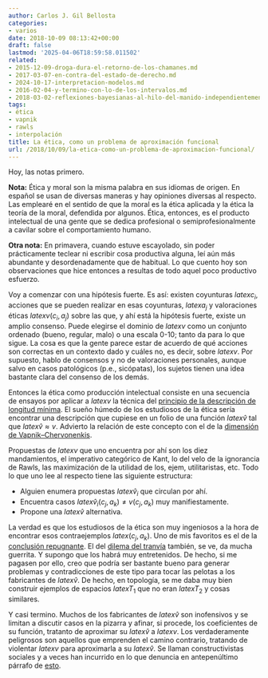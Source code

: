```yaml
---
author: Carlos J. Gil Bellosta
categories:
- varios
date: 2018-10-09 08:13:42+00:00
draft: false
lastmod: '2025-04-06T18:59:58.011502'
related:
- 2015-12-09-droga-dura-el-retorno-de-los-chamanes.md
- 2017-03-07-en-contra-del-estado-de-derecho.md
- 2024-10-17-interpretacion-modelos.md
- 2016-02-04-y-termino-con-lo-de-los-intervalos.md
- 2018-03-02-reflexiones-bayesianas-al-hilo-del-manido-independientemente-de-su-ideologia-los-economistas-suelen-estar-de-acuerdo-en-que.md
tags:
- ética
- vapnik
- rawls
- interpolación
title: La ética, como un problema de aproximación funcional
url: /2018/10/09/la-etica-como-un-problema-de-aproximacion-funcional/
---
```


Hoy, las notas primero.

**Nota:** Ética y moral son la misma palabra en sus idiomas de origen. En español se usan de diversas maneras y hay opiniones diversas al respecto. Las emplearé en el sentido de que la moral es la ética aplicada y la ética la teoría de la moral, defendida por algunos. Ética, entonces, es el producto intelectual de una gente que se dedica profesional o semiprofesionalmente a cavilar sobre el comportamiento humano.

**Otra nota:** En primavera, cuando estuve escayolado, sin poder prácticamente teclear ni escribir cosa productiva alguna, leí aún más abundante y desordenadamente que de habitual. Lo que cuento hoy son observaciones que hice entonces a resultas de todo aquel poco productivo esfuerzo.

Voy a comenzar con una hipótesis fuerte. Es así: existen coyunturas $latex c_i$, acciones que se pueden realizar en esas coyunturas, $latex a_j$ y valoraciones éticas $latex v(c_i, a_j)$ sobre las que, y ahí está la hipótesis fuerte, existe un amplio consenso. Puede elegirse el dominio de $latex v$ como un conjunto ordenado (bueno, regular, malo) o una escala 0-10; tanto da para lo que sigue. La cosa es que la gente parece estar de acuerdo de qué acciones son correctas en un contexto dado y cuáles no, es decir, sobre $latex v$. Por supuesto, hablo de consensos y no de valoraciones personales, aunque salvo en casos patológicos (p.e., sicópatas), los sujetos tienen una idea bastante clara del consenso de los demás.

Entonces la ética como producción intelectual consiste en una secuencia de ensayos por aplicar a $latex v$ la técnica del [principio de la descripción de longitud mínima](https://en.wikipedia.org/wiki/Minimum_description_length). El sueño húmedo de los estudiosos de la ética sería encontrar una descripción que cupiese en un folio de una función $latex \hat{v}$ tal que $latex \hat{v} \approx v$. Advierto la relación de este concepto con el de la [dimensión de Vapnik–Chervonenkis](https://en.wikipedia.org/wiki/VC_dimension).

Propuestas de $latex v$ que uno encuentra por ahí son los diez mandamientos, el imperativo categórico de Kant, lo del velo de la ignorancia de Rawls, las maximización de la utilidad de los, ejem, utilitaristas, etc. Todo lo que uno lee al respecto tiene las siguiente estructura:

* Alguien enumera propuestas $latex \hat{v}_i$ que circulan por ahí.
* Encuentra casos $latex \hat{v}_i(c_j, a_k) \neq v(c_j, a_k)$ muy manifiestamente.
* Propone una $latex \hat{v}$ alternativa.

La verdad es que los estudiosos de la ética son muy ingeniosos a la hora de encontrar esos contraejemplos $latex (c_j, a_k)$. Uno de mis favoritos es el de la [conclusión repugnante](https://plato.stanford.edu/entries/repugnant-conclusion/). El del [dilema del tranvía](https://en.wikipedia.org/wiki/Trolley_problem) también, se ve, da mucha guerrita. Y supongo que los habrá muy entretenidos. De hecho, si me pagasen por ello, creo que podría ser bastante bueno para generar problemas y contradicciones de este tipo para tocar las pelotas a los fabricantes de $latex \hat{v}$. De hecho, en topología, se me daba muy bien construir ejemplos de espacios $latex T_1$ que no eran $latex T_2$ y cosas similares.

Y casi termino. Muchos de los fabricantes de $latex \hat{v}$ son inofensivos y se limitan a discutir casos en la pizarra y afinar, si procede, los coeficientes de su función, tratanto de aproximar su $latex \hat{v}$ a $latex v$. Los verdaderamente peligrosos son aquellos que emprenden el camino contrario, tratando de violentar $latex v$ para aproximarla a su $latex \hat{v}$. Se llaman constructivistas sociales y a veces han incurrido en lo que denuncia en antepenúltimo párrafo de [esto](http://induecourse.ca/social-constructivism-the-basics/).